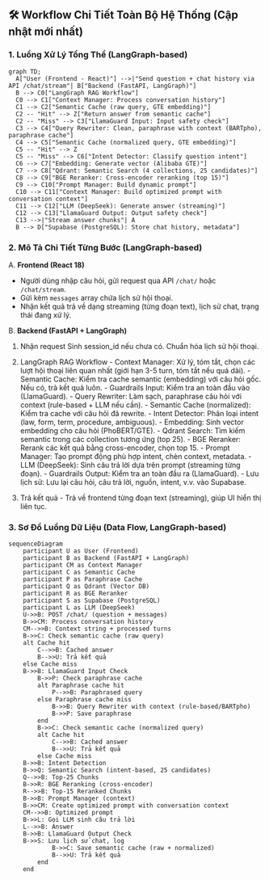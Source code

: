 ## 🛠️ Workflow Chi Tiết Toàn Bộ Hệ Thống (Cập nhật mới nhất)

### 1. Luồng Xử Lý Tổng Thể (LangGraph-based)
```mermaid
graph TD;
  A["User (Frontend - React)"] -->|"Send question + chat history via API /chat/stream"| B["Backend (FastAPI, LangGraph)"]
  B --> C0["LangGraph RAG Workflow"]
  C0 --> C1["Context Manager: Process conversation history"]
  C1 --> C2["Semantic Cache (raw query, GTE embedding)"]
  C2 -- "Hit" --> Z["Return answer from semantic cache"]
  C2 -- "Miss" --> C3["LlamaGuard Input: Input safety check"]
  C3 --> C4["Query Rewriter: Clean, paraphrase with context (BARTpho), paraphrase cache"]
  C4 --> C5["Semantic Cache (normalized query, GTE embedding)"]
  C5 -- "Hit" --> Z
  C5 -- "Miss" --> C6["Intent Detector: Classify question intent"]
  C6 --> C7["Embedding: Generate vector (Alibaba GTE)"]
  C7 --> C8["Qdrant: Semantic Search (4 collections, 25 candidates)"]
  C8 --> C9["BGE Reranker: Cross-encoder reranking (top 15)"]
  C9 --> C10["Prompt Manager: Build dynamic prompt"]
  C10 --> C11["Context Manager: Build optimized prompt with conversation context"]
  C11 --> C12["LLM (DeepSeek): Generate answer (streaming)"]
  C12 --> C13["LlamaGuard Output: Output safety check"]
  C13 -->|"Stream answer chunks"| A
  B --> D["Supabase (PostgreSQL): Store chat history, metadata"]
```

### 2. Mô Tả Chi Tiết Từng Bước (LangGraph-based)

A. **Frontend (React 18)**
   - Người dùng nhập câu hỏi, gửi request qua API `/chat/` hoặc `/chat/stream`.
   - Gửi kèm `messages` array chứa lịch sử hội thoại.
   - Nhận kết quả trả về dạng streaming (từng đoạn text), lịch sử chat, trạng thái đang xử lý.

B. **Backend (FastAPI + LangGraph)**
  1. Nhận request
    Sinh session_id nếu chưa có.
    Chuẩn hóa lịch sử hội thoại.
  
  2. LangGraph RAG Workflow
    - Context Manager: Xử lý, tóm tắt, chọn các lượt hội thoại liên quan nhất (giới hạn 3-5 turn, tóm tắt nếu quá dài).
    - Semantic Cache: Kiểm tra cache semantic (embedding) với câu hỏi gốc. Nếu có, trả kết quả luôn.
    - Guardrails Input: Kiểm tra an toàn đầu vào (LlamaGuard).
    - Query Rewriter: Làm sạch, paraphrase câu hỏi với context (rule-based + LLM nếu cần).
    - Semantic Cache (normalized): Kiểm tra cache với câu hỏi đã rewrite.
    - Intent Detector: Phân loại intent (law, form, term, procedure, ambiguous).
    - Embedding: Sinh vector embedding cho câu hỏi (PhoBERT/GTE).
    - Qdrant Search: Tìm kiếm semantic trong các collection tương ứng (top 25).
    - BGE Reranker: Rerank các kết quả bằng cross-encoder, chọn top 15.
    - Prompt Manager: Tạo prompt động phù hợp intent, chèn context, metadata.
    - LLM (DeepSeek): Sinh câu trả lời dựa trên prompt (streaming từng đoạn).
    - Guardrails Output: Kiểm tra an toàn đầu ra (LlamaGuard).
    - Lưu lịch sử: Lưu lại câu hỏi, câu trả lời, nguồn, intent, v.v. vào Supabase.
  
  3. Trả kết quả
    - Trả về frontend từng đoạn text (streaming), giúp UI hiển thị liên tục.

### 3. Sơ Đồ Luồng Dữ Liệu (Data Flow, LangGraph-based)

```mermaid
sequenceDiagram
    participant U as User (Frontend)
    participant B as Backend (FastAPI + LangGraph)
    participant CM as Context Manager
    participant C as Semantic Cache
    participant P as Paraphrase Cache
    participant Q as Qdrant (Vector DB)
    participant R as BGE Reranker
    participant S as Supabase (PostgreSQL)
    participant L as LLM (DeepSeek)
    U->>B: POST /chat/ (question + messages)
    B->>CM: Process conversation history
    CM-->>B: Context string + processed turns
    B->>C: Check semantic cache (raw query)
    alt Cache hit
        C-->>B: Cached answer
        B-->>U: Trả kết quả
    else Cache miss
    B->>B: LlamaGuard Input Check
        B->>P: Check paraphrase cache
        alt Paraphrase cache hit
            P-->>B: Paraphrased query
        else Paraphrase cache miss
            B->>B: Query Rewriter with context (rule-based/BARTpho)
            B->>P: Save paraphrase
        end
        B->>C: Check semantic cache (normalized query)
        alt Cache hit
            C-->>B: Cached answer
            B-->>U: Trả kết quả
        else Cache miss
    B->>B: Intent Detection
    B->>Q: Semantic Search (intent-based, 25 candidates)
    Q-->>B: Top-25 Chunks
    B->>R: BGE Reranking (cross-encoder)
    R-->>B: Top-15 Reranked Chunks
    B->>B: Prompt Manager (context)
    B->>CM: Create optimized prompt with conversation context
    CM-->>B: Optimized prompt
    B->>L: Gọi LLM sinh câu trả lời
    L-->>B: Answer
    B->>B: LlamaGuard Output Check
    B->>S: Lưu lịch sử chat, log
            B->>C: Save semantic cache (raw + normalized)
            B-->>U: Trả kết quả
        end
    end
```

